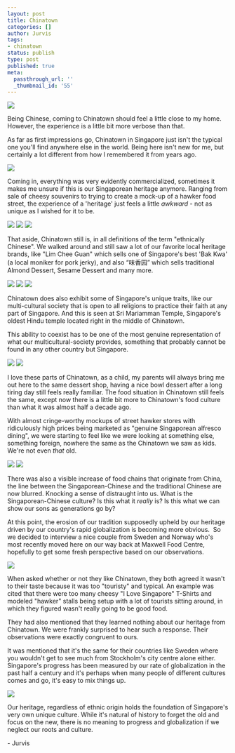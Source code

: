```yaml
---
layout: post
title: Chinatown
categories: []
author: Jurvis
tags:
- chinatown
status: publish
type: post
published: true
meta:
  passthrough_url: ''
  _thumbnail_id: '55'
---
```

![](/heritage-sg/assets/images/1406247951394.jpg)

<p>Being Chinese, coming to Chinatown should feel a little close to my home. However, the experience is a little bit more verbose than that.</p><p>As far as first impressions go, Chinatown in Singapore just isn't the typical one you'll find anywhere else in the world. Being here isn't new for me, but certainly a lot different from how I remembered it from years ago.</p>
  
![](/heritage-sg/assets/images/1406248104300.jpg)

<p>Coming in, everything was very evidently commercialized, sometimes it makes me unsure if this is our Singaporean heritage anymore. Ranging from sale of cheesy souvenirs to trying to create a mock-up of a hawker food street, the experience of a 'heritage' just feels a little <em>awkward</em> - not as unique as I wished for it to be.</p>
  
![](/heritage-sg/assets/images/1406251475695.jpg)
![](/heritage-sg/assets/images/1406250358701.jpg)
![](/heritage-sg/assets/images/14701875516_2c28da6257_o.jpg)

<p>That aside, Chinatown still is, in all definitions of the term "ethnically Chinese". We walked around and still saw a lot of our favorite local heritage brands, like "Lim Chee Guan" which sells one of Singapore's best 'Bak Kwa' (a local moniker for pork jerky), and also “味香园” which sells traditional Almond Dessert, Sesame Dessert and many more.</p>
  
![](/heritage-sg/assets/images/1406252855786.jpg)
![](/heritage-sg/assets/images/1406253113332.jpg)
![](/heritage-sg/assets/images/14724872645_64111c053d_o.jpg)

<p>Chinatown does also exhibit some of Singapore's unique traits, like our multi-cultural society that is open to all religions to practice their faith at any part of Singapore. And this is seen at Sri Mariamman Temple, Singapore's oldest Hindu temple located right in the middle of Chinatown.</p><p>This ability to coexist has to be one of the most genuine representation of what our multicultural-society provides, something that probably cannot be found in any other country but Singapore.</p>
  
![](/heritage-sg/assets/images/1406254334886.jpg)
![](/heritage-sg/assets/images/1406254459279.jpg)

<p>I love these parts of Chinatown, as a child, my parents will always bring me out here to the same dessert shop, having a nice bowl dessert after a long tiring day still feels really familiar. The food situation in Chinatown still feels the same, except now there is a little bit more to Chinatown's food culture than what it was almost half a decade ago.</p><p>With almost cringe-worthy mockups of street hawker stores with ridiculously high prices being marketed as "genuine Singaporean alfresco dining", we were starting to feel like we were looking at something else, something foreign, nowhere the same as the Chinatown we saw as kids. We're not even&nbsp;<em>that</em>&nbsp;old.</p>
  
![](/heritage-sg/assets/images/1406253672574.jpg)
![](/heritage-sg/assets/images/1406253626890.jpg)

<p>There was also a visible increase of food chains that originate from China, the line between the Singaporean-Chinese and the traditional Chinese are now blurred. Knocking a sense of distraught into us. What is the Singaporean-Chinese culture? Is this what it <em>really</em> is? Is this what we can show our sons as generations go by?</p><p>At this point, the erosion of our tradition supposedly upheld by our heritage driven by our country's rapid globalization is becoming more obvious.&nbsp;&nbsp;So we decided to interview a nice couple from Sweden and Norway who's most recently moved here on our way back at Maxwell Food Centre, hopefully to get some fresh perspective based on our observations.</p>
  
![](/heritage-sg/assets/images/1406254979059.jpg)

<p>When asked whether or not they like Chinatown, they both agreed it wasn't to their taste because it was too "touristy" and typical. An example was cited that there were too many cheesy "I Love Singapore" T-Shirts and modeled "hawker" stalls being setup with a lot of tourists sitting around, in which they figured wasn't really going to be good food.&nbsp;<br></p><p>They had also mentioned that they learned nothing about our heritage from Chinatown.&nbsp;We were frankly surprised to hear such a response. Their observations were exactly congruent to ours.&nbsp;<br></p><p>It was mentioned that it's the same for their countries like Sweden where you wouldn't get to see much from Stockholm's city centre alone either. Singapore's progress has been measured by our rate of globalization in the past half a century and it's perhaps when many people of different cultures comes and go, it's easy to mix things up.</p>
  
![](/heritage-sg/assets/images/1406256697726.jpg)

<p>Our heritage, regardless of ethnic origin holds the foundation of Singapore's very own unique culture. While it's natural of history to forget the old and focus on the new, there is no meaning to progress and globalization if we neglect our roots and culture.</p><p>- Jurvis</p>
